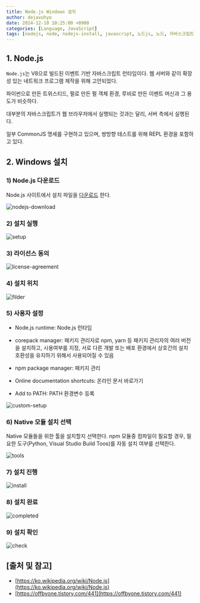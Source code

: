 ```yaml
---
title: Node.js Windows 설치
author: dejavuhyo
date: 2024-12-10 10:25:00 +0900
categories: [Language, JavaScript]
tags: [nodejs, node, nodejs-install, javascript, 노드js, 노드, 자바스크립트]
---
```


## 1. Node.js
`Node.js`는 V8으로 빌드된 이벤트 기반 자바스크립트 런타임이다. 웹 서버와 같이 확장성 있는 네트워크 프로그램 제작을 위해 고안되었다.

파이썬으로 만든 트위스티드, 펄로 만든 펄 객체 환경, 루비로 만든 이벤트 머신과 그 용도가 비슷하다.

대부분의 자바스크립트가 웹 브라우저에서 실행되는 것과는 달리, 서버 측에서 실행된다.

일부 CommonJS 명세를 구현하고 있으며, 쌍방향 테스트를 위해 REPL 환경을 포함하고 있다.

## 2. Windows 설치

### 1) Node.js 다운로드
Node.js 사이트에서 설치 파일을 [다운로드](https://nodejs.org/en/download/package-manager) 한다.

![nodejs-download](/assets/img/2024-12-10-nodejs-install/nodejs-download.png)

### 2) 설치 실행

![setup](/assets/img/2024-12-10-nodejs-install/setup.png)

### 3) 라이선스 동의

![license-agreement](/assets/img/2024-12-10-nodejs-install/license-agreement.png)

### 4) 설치 위치

![filder](/assets/img/2024-12-10-nodejs-install/filder.png)

### 5) 사용자 설정

* Node.js runtime: Node.js 런타임

* corepack manager: 패키지 관리자로 npm, yarn 등 패키지 관리자의 여러 버전을 설치하고, 시용여부를 지정, 서로 다른 개발 또는 배포 환경에서 상호간의 설치 호환성을 유지하기 위해서 사용되어질 수 있음

* npm package manager: 패키지 관리

* Online documentation shortcuts: 온라인 문서 바로가기

* Add to PATH: PATH 환경변수 등록

![custom-setup](/assets/img/2024-12-10-nodejs-install/custom-setup.png)

### 6) Native 모듈 설치 선택
Native 모듈들을 위한 툴을 설치할지 선택한다. npm 모듈중 컴파일이 필요할 경우, 필요한 도구(Python, Visual Studio Build Toos)를 자동 설치 여부를 선택한다.

![tools](/assets/img/2024-12-10-nodejs-install/tools.png)

### 7) 설치 진행

![install](/assets/img/2024-12-10-nodejs-install/install.png)

### 8) 설치 완료

![completed](/assets/img/2024-12-10-nodejs-install/completed.png)

### 9) 설치 확인

![check](/assets/img/2024-12-10-nodejs-install/check.png)

## [출처 및 참고]
* [https://ko.wikipedia.org/wiki/Node.js](https://ko.wikipedia.org/wiki/Node.js)
* [https://offbyone.tistory.com/441](https://offbyone.tistory.com/441)
